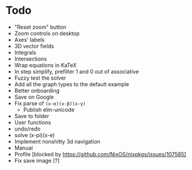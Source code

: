 # Todo
* "Reset zoom" button
* Zoom controls on desktop
* Axes' labels
* 3D vector fields
* Integrals
* Intersections
* Wrap equations in KaTeX
* In step simplify, prefilter 1 and 0 out of associative
* Fuzzy test the solver
* Add all the graph types to the default example
* Better onboarding
* Save on Google
* Fix parse of `(x-α)(x-β)(x-γ)`
  * Publish elm-unicode
* Save to folder
* User functions
* undo/redo
* solve (x-pi)(x-e)
* Implement nonshitty 3d navigation
* Manual
* Profile [blocked by https://github.com/NixOS/nixpkgs/issues/107585]
* Fix save image [?]
